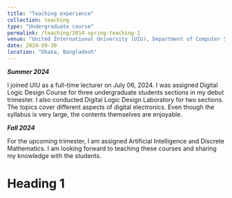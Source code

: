 ```yaml
---
title: "Teaching experience"
collection: teaching
type: "Undergraduate course"
permalink: /teaching/2014-spring-teaching-1
venue: "United International University (UIU), Department of Computer Science and Engineering"
date: 2024-09-30
location: "Dhaka, Bangladesh"
---
```


***Summer 2024***

I joined UIU as a full-time lecturer on July 06, 2024. I was assigned Digital Logic Design Course for three undergraduate students sections in my debut trimester. I also conducted Digital Logic Design Laboratory for two sections. The topics cover different aspects of digital electronics. Even though the syllabus is very large, the contents themselves are enjoyable.

***Fall 2024***

For the upcoming trimester, I am assigned Artificial Intelligence and Discrete Mathematics. I am looking forward to teaching these courses and sharing my knowledge with the students.

Heading 1
======




<!-- ---
title: "Teaching experience"
collection: teaching
type: "Undergraduate course"
permalink: /teaching/2014-spring-teaching-1
venue: "United International University (UIU), Department of Computer Science and Engineering"
date: 2024-30-09
location: "Dhaka, Bangladesh"
---
***Summer 2024***

I joined UIU as a full-time lecturer on July 06, 2024. I was assigned Digital Logic Design Course for three undergraduate students sections in my debut trimester. I also conducted Digital Logic Design Laboratory for two sections. The topics cover different aspects of digital electronics. Even though the syllabus is very large, the contents themselves are enjoyable.

***Fall 2024***

For the upcoming trimester, I am assigned Artificial Intelligence and Discrete Mathematics. I am looking forward to teaching these courses and sharing my knowledge with the students.

Heading 1
======

Heading 2
======

Heading 3
====== -->